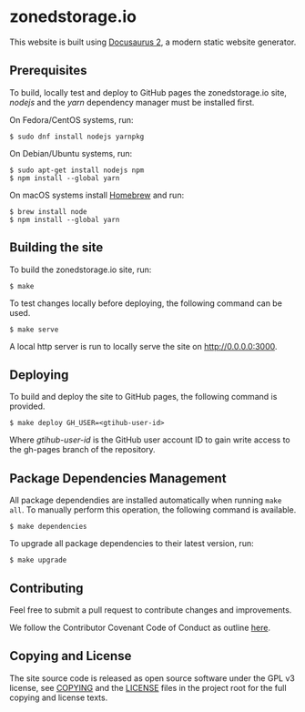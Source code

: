 # zonedstorage.io

This website is built using [Docusaurus 2](https://docusaurus.io/), a modern
static website generator.

## Prerequisites

To build, locally test and deploy to GitHub pages the zonedstorage.io site,
*nodejs* and the *yarn* dependency manager must be installed first.

On Fedora/CentOS systems, run:

```
$ sudo dnf install nodejs yarnpkg
```

On Debian/Ubuntu systems, run:

```
$ sudo apt-get install nodejs npm
$ npm install --global yarn
```

On macOS systems install [Homebrew](https://brew.sh/) and run:

```
$ brew install node
$ npm install --global yarn
```

## Building the site

To build the zonedstorage.io site, run:

```
$ make
```

To test changes locally before deploying, the following command can be used.

```
$ make serve
```

A local http server is run to locally serve the site on http://0.0.0.0:3000.

## Deploying

To build and deploy the site to GitHub pages, the following command is provided.

```
$ make deploy GH_USER=<gtihub-user-id>
```

Where *gtihub-user-id* is the GitHub user account ID to gain write access to
the gh-pages branch of the repository.

## Package Dependencies Management

All package dependendies are installed automatically when running `make all`.
To manually perform this operation, the following command is available.

```
$ make dependencies
```

To upgrade all package dependencies to their latest version, run:

```
$ make upgrade
```

## Contributing

Feel free to submit a pull request to contribute changes and improvements. 

We follow the Contributor Covenant Code of Conduct as outline [here](CODE_OF_CONDUCT.md).

## Copying and License

The site source code is released as open source software under the GPL v3 license, see [COPYING](COPYING) and the [LICENSE](LICENSE) files in the project root for the full copying and license texts.